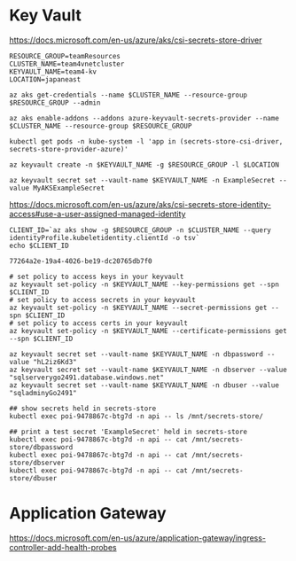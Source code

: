 
# Key Vault
https://docs.microsoft.com/en-us/azure/aks/csi-secrets-store-driver
```
RESOURCE_GROUP=teamResources
CLUSTER_NAME=team4vnetcluster
KEYVAULT_NAME=team4-kv
LOCATION=japaneast

az aks get-credentials --name $CLUSTER_NAME --resource-group $RESOURCE_GROUP --admin

az aks enable-addons --addons azure-keyvault-secrets-provider --name $CLUSTER_NAME --resource-group $RESOURCE_GROUP

kubectl get pods -n kube-system -l 'app in (secrets-store-csi-driver, secrets-store-provider-azure)'

az keyvault create -n $KEYVAULT_NAME -g $RESOURCE_GROUP -l $LOCATION

az keyvault secret set --vault-name $KEYVAULT_NAME -n ExampleSecret --value MyAKSExampleSecret
```

https://docs.microsoft.com/en-us/azure/aks/csi-secrets-store-identity-access#use-a-user-assigned-managed-identity
```
CLIENT_ID=`az aks show -g $RESOURCE_GROUP -n $CLUSTER_NAME --query identityProfile.kubeletidentity.clientId -o tsv`
echo $CLIENT_ID

77264a2e-19a4-4026-be19-dc20765db7f0

# set policy to access keys in your keyvault
az keyvault set-policy -n $KEYVAULT_NAME --key-permissions get --spn $CLIENT_ID
# set policy to access secrets in your keyvault
az keyvault set-policy -n $KEYVAULT_NAME --secret-permissions get --spn $CLIENT_ID
# set policy to access certs in your keyvault
az keyvault set-policy -n $KEYVAULT_NAME --certificate-permissions get --spn $CLIENT_ID

```

```
az keyvault secret set --vault-name $KEYVAULT_NAME -n dbpassword --value "hL2iz6Kd3"
az keyvault secret set --vault-name $KEYVAULT_NAME -n dbserver --value "sqlserverygo2491.database.windows.net"
az keyvault secret set --vault-name $KEYVAULT_NAME -n dbuser --value "sqladminyGo2491"
```



```
## show secrets held in secrets-store
kubectl exec poi-9478867c-btg7d -n api -- ls /mnt/secrets-store/

## print a test secret 'ExampleSecret' held in secrets-store
kubectl exec poi-9478867c-btg7d -n api -- cat /mnt/secrets-store/dbpassword
kubectl exec poi-9478867c-btg7d -n api -- cat /mnt/secrets-store/dbserver
kubectl exec poi-9478867c-btg7d -n api -- cat /mnt/secrets-store/dbuser
```

# Application Gateway
https://docs.microsoft.com/en-us/azure/application-gateway/ingress-controller-add-health-probes